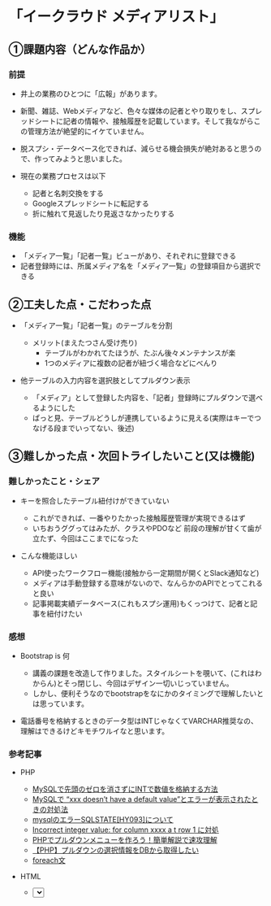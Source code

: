 # 「イークラウド メディアリスト」
## ①課題内容（どんな作品か）
### 前提
- 井上の業務のひとつに「広報」があります。
- 新聞、雑誌、Webメディアなど、色々な媒体の記者とやり取りをし、スプレッドシートに記者の情報や、接触履歴を記載しています。そして我ながらこの管理方法が絶望的にイケていません。
- 脱スプシ・データベース化できれば、減らせる機会損失が絶対あると思うので、作ってみようと思いました。

- 現在の業務プロセスは以下
  - 記者と名刺交換をする
  - Googleスプレッドシートに転記する
  - 折に触れて見返したり見返さなかったりする

### 機能
- 「メディア一覧」「記者一覧」ビューがあり、それぞれに登録できる
- 記者登録時には、所属メディア名を「メディア一覧」の登録項目から選択できる

## ②工夫した点・こだわった点
- 「メディア一覧」「記者一覧」のテーブルを分割
  - メリット(まえたつさん受け売り)
    - テーブルがわかれてたほうが、たぶん後々メンテナンスが楽
    - 1つのメディアに複数の記者が紐づく場合などにべんり

- 他テーブルの入力内容を選択肢としてプルダウン表示
  - 「メディア」として登録した内容を、「記者」登録時にプルダウンで選べるようにした
  - ぱっと見、テーブルどうしが連携しているように見える(実際はキーでつなげる段までいってない、後述)

## ③難しかった点・次回トライしたいこと(又は機能)
### 難しかったこと・シェア
-  キーを照合したテーブル紐付けができていない
   - これができれば、一番やりたかった接触履歴管理が実現できるはず
   - いちおうググってはみたが、クラスやPDOなど 前段の理解が甘くて歯が立たず、今回はここまでになった

- こんな機能ほしい
  - API使ったワークフロー機能(接触から一定期間が開くとSlack通知など)
  - メディアは手動登録する意味がないので、なんらかのAPIでとってこれると良い
  - 記事掲載実績データベース(これもスプシ運用)もくっつけて、記者と記事を紐付けたい

### 感想
-  Bootstrap is 何
   -  講義の課題を改造して作りました。スタイルシートを覗いて、(これはわからん)とそっ閉じし、今回はデザイン一切いじっていません。
   -  しかし、便利そうなのでbootstrapをなにかのタイミングで理解したいとは思っています。

- 電話番号を格納するときのデータ型はINTじゃなくてVARCHAR推奨なの、理解はできるけどキモチワルイなと思います。

###  参考記事
- PHP
  - [MySQLで先頭のゼロを消さずにINTで数値を格納する方法](https://www.materialpot.com/mysql/unsigned_zerofill/)
  - [MySQLで “xxx doesn’t have a default value”とエラーが表示されたときの対処法](https://qiita.com/seltzer/items/3096f0805440bfa19bff)
  - [mysqlのエラーSQLSTATE[HY093]について](http://rarirurelog.com/sql/sql-err-hy093/)
  - [Incorrect integer value: for column xxxx a t row 1 に対処](https://office-obata.com/report/memorandum/post-915/)
  - [PHPでプルダウンメニューを作ろう！簡単解説で速攻理解](https://www.sejuku.net/blog/79855)
  - [【PHP】プルダウンの選択情報をDBから取得したい](https://teratail.com/questions/345929)
  - [foreach文](https://www.javadrive.jp/php/for/index8.html)

- HTML 
  - [<select>: HTML 選択要素](https://developer.mozilla.org/ja/docs/Web/HTML/Element/select)
